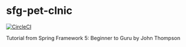 # sfg-pet-clnic

[![CircleCI](https://circleci.com/gh/Jacobanna/sfg-pet-clinic.svg?style=svg)](https://circleci.com/gh/Jacobanna/sfg-pet-clinic)

Tutorial from Spring Framework 5: Beginner to Guru by John Thompson
